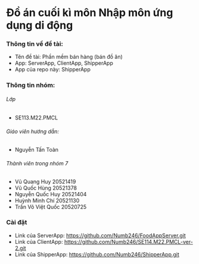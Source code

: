 # Đồ án cuối kì môn Nhập môn ứng dụng di động
### Thông tin về đề tài:
- Tên đề tài: Phần mềm bán hàng (bán đồ ăn)
- App: ServerApp, ClientApp, ShipperApp
- App của repo này: ShipperApp
#####
### Thông tin nhóm:
###### Lớp
- SE113.M22.PMCL
###### Giáo viên hướng dẫn:
- Nguyễn Tấn Toàn
###### Thành viên trong nhóm 7
- Vũ Quang Huy 20521419
- Vũ Quốc Hùng 20521378
- Nguyễn Quốc Huy 20521404
- Huỳnh Minh Chí 20521130
- Trần Võ Việt Quốc 20520725
### Cài đặt
- Link của ServerApp: https://github.com/Numb246/FoodAppServer.git
- Link của ClientApp: https://github.com/Numb246/SE114.M22.PMCL-ver-2.git
- Link của ShipperApp: https://github.com/Numb246/ShipperApp.git
